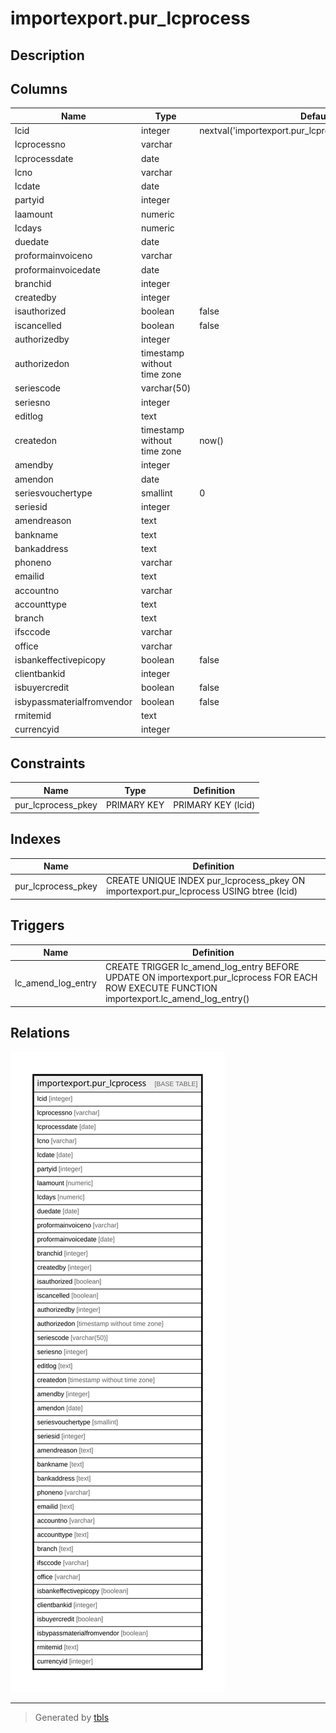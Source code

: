 # importexport.pur_lcprocess

## Description

## Columns

| Name | Type | Default | Nullable | Children | Parents | Comment |
| ---- | ---- | ------- | -------- | -------- | ------- | ------- |
| lcid | integer | nextval('importexport.pur_lcprocess_lcid_seq'::regclass) | false |  |  |  |
| lcprocessno | varchar |  | false |  |  |  |
| lcprocessdate | date |  | false |  |  |  |
| lcno | varchar |  | false |  |  |  |
| lcdate | date |  | false |  |  |  |
| partyid | integer |  | false |  |  |  |
| laamount | numeric |  | true |  |  |  |
| lcdays | numeric |  | true |  |  |  |
| duedate | date |  | true |  |  |  |
| proformainvoiceno | varchar |  | true |  |  |  |
| proformainvoicedate | date |  | true |  |  |  |
| branchid | integer |  | true |  |  |  |
| createdby | integer |  | false |  |  |  |
| isauthorized | boolean | false | false |  |  |  |
| iscancelled | boolean | false | false |  |  |  |
| authorizedby | integer |  | true |  |  |  |
| authorizedon | timestamp without time zone |  | true |  |  |  |
| seriescode | varchar(50) |  | true |  |  |  |
| seriesno | integer |  | true |  |  |  |
| editlog | text |  | true |  |  |  |
| createdon | timestamp without time zone | now() | true |  |  |  |
| amendby | integer |  | true |  |  |  |
| amendon | date |  | true |  |  |  |
| seriesvouchertype | smallint | 0 | true |  |  |  |
| seriesid | integer |  | true |  |  |  |
| amendreason | text |  | true |  |  |  |
| bankname | text |  | true |  |  |  |
| bankaddress | text |  | true |  |  |  |
| phoneno | varchar |  | true |  |  |  |
| emailid | text |  | true |  |  |  |
| accountno | varchar |  | true |  |  |  |
| accounttype | text |  | true |  |  |  |
| branch | text |  | true |  |  |  |
| ifsccode | varchar |  | true |  |  |  |
| office | varchar |  | true |  |  |  |
| isbankeffectivepicopy | boolean | false | true |  |  |  |
| clientbankid | integer |  | true |  |  |  |
| isbuyercredit | boolean | false | true |  |  |  |
| isbypassmaterialfromvendor | boolean | false | true |  |  |  |
| rmitemid | text |  | true |  |  |  |
| currencyid | integer |  | true |  |  |  |

## Constraints

| Name | Type | Definition |
| ---- | ---- | ---------- |
| pur_lcprocess_pkey | PRIMARY KEY | PRIMARY KEY (lcid) |

## Indexes

| Name | Definition |
| ---- | ---------- |
| pur_lcprocess_pkey | CREATE UNIQUE INDEX pur_lcprocess_pkey ON importexport.pur_lcprocess USING btree (lcid) |

## Triggers

| Name | Definition |
| ---- | ---------- |
| lc_amend_log_entry | CREATE TRIGGER lc_amend_log_entry BEFORE UPDATE ON importexport.pur_lcprocess FOR EACH ROW EXECUTE FUNCTION importexport.lc_amend_log_entry() |

## Relations

![er](importexport.pur_lcprocess.svg)

---

> Generated by [tbls](https://github.com/k1LoW/tbls)
